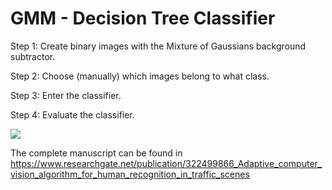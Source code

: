 # GMM - Decision Tree Classifier

Step 1: Create binary images with the Mixture of Gaussians background subtractor.

Step 2: Choose (manually) which images belong to what class.

Step 3: Enter the classifier.

Step 4: Evaluate the classifier.

![](https://i.imgur.com/cfUv4RR.png)

The complete manuscript can be found in https://www.researchgate.net/publication/322499866_Adaptive_computer_vision_algorithm_for_human_recognition_in_traffic_scenes

